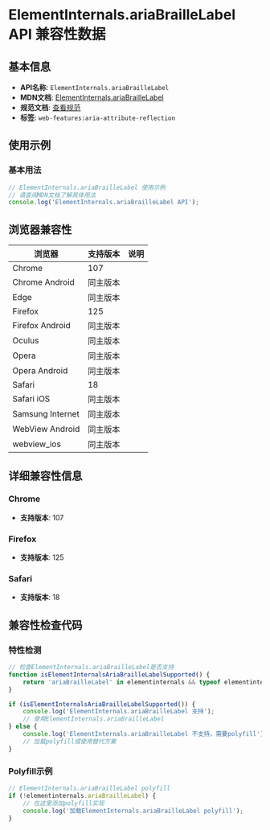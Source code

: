 # ElementInternals.ariaBrailleLabel API 兼容性数据

## 基本信息

- **API名称**: `ElementInternals.ariaBrailleLabel`
- **MDN文档**: [ElementInternals.ariaBrailleLabel](https://developer.mozilla.org/docs/Web/API/ElementInternals/ariaBrailleLabel)
- **规范文档**: [查看规范](https://w3c.github.io/aria/#dom-ariamixin-ariabraillelabel)
- **标签**: `web-features:aria-attribute-reflection`

## 使用示例

### 基本用法

```javascript
// ElementInternals.ariaBrailleLabel 使用示例
// 请查阅MDN文档了解具体用法
console.log('ElementInternals.ariaBrailleLabel API');
```

## 浏览器兼容性

| 浏览器 | 支持版本 | 说明 |
|--------|----------|------|
| Chrome | 107 |  |
| Chrome Android | 同主版本 |  |
| Edge | 同主版本 |  |
| Firefox | 125 |  |
| Firefox Android | 同主版本 |  |
| Oculus | 同主版本 |  |
| Opera | 同主版本 |  |
| Opera Android | 同主版本 |  |
| Safari | 18 |  |
| Safari iOS | 同主版本 |  |
| Samsung Internet | 同主版本 |  |
| WebView Android | 同主版本 |  |
| webview_ios | 同主版本 |  |

## 详细兼容性信息

### Chrome

- **支持版本**: 107

### Firefox

- **支持版本**: 125

### Safari

- **支持版本**: 18

## 兼容性检查代码

### 特性检测

```javascript
// 检查ElementInternals.ariaBrailleLabel是否支持
function isElementInternalsAriaBrailleLabelSupported() {
    return 'ariaBrailleLabel' in elementinternals && typeof elementinternals.ariaBrailleLabel === 'function';
}

if (isElementInternalsAriaBrailleLabelSupported()) {
    console.log('ElementInternals.ariaBrailleLabel 支持');
    // 使用ElementInternals.ariaBrailleLabel
} else {
    console.log('ElementInternals.ariaBrailleLabel 不支持，需要polyfill');
    // 加载polyfill或使用替代方案
}
```

### Polyfill示例

```javascript
// ElementInternals.ariaBrailleLabel polyfill
if (!elementinternals.ariaBrailleLabel) {
    // 在这里添加polyfill实现
    console.log('加载ElementInternals.ariaBrailleLabel polyfill');
}
```

